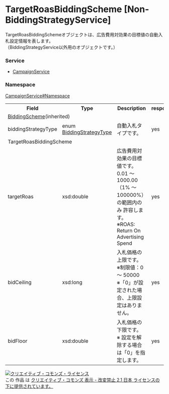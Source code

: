 # TargetRoasBiddingScheme [Non-BiddingStrategyService]
TargetRoasBiddingSchemeオブジェクトは、広告費用対効果の目標値の自動入札設定情報を表します。<br>
（BiddingStrategyService以外用のオブジェクトです。）

### Service
+ [CampaignService](../../services/CampaignService.md)

### Namespace
[CampaignService#Namespace](../../services/CampaignService.md#namespace)

<table>
 <tr>
  <th>Field</th>
  <th>Type</th>
  <th>Description</th>
  <th>response</th>
  <th>get</th>
  <th>add</th>
  <th>set</th>
  <th>remove</th>
 </tr>
 <tr>
  <td colspan="8"><a href="BiddingScheme.md">BiddingScheme</a>(inherited)</td>
 </tr>
 <tr>
  <td>biddingStrategyType</td>
  <td>enum <a href="BiddingStrategyType.md">BiddingStrategyType</a></td>
  <td>自動入札タイプです。</td>
  <td>yes</td>
  <td>-</td>
  <td>-</td>
  <td>-</td>
  <td>-</td>
 </tr>
 <tr>
  <td colspan="8">TargetRoasBiddingScheme</td>
 </tr>
  <tr>
  <td>targetRoas</td>
  <td>xsd:double</td>
  <td>広告費用対効果の目標値です。<br>0.01 ～ 1000.00（1% ～ 100000%）の範囲内のみ 許容します。<br>※ROAS: Return On Advertising Spend</td>
  <td>yes</td>
  <td>-</td>
  <td>Requirement</td>
  <td>Requirement</td>
  <td>Ignore</td>
 </tr>
 <tr>
  <td>bidCeiling</td>
  <td>xsd:long</td>
  <td>入札価格の上限です。<br>※制限値：0 ～ 50000<br>※「0」が設定された場合、上限設定はありません。</td>
  <td>yes</td>
  <td>-</td>
  <td>Optional<br>Default : 0</td>
  <td>Optional</td>
  <td>Ignore</td>
 </tr>
 <tr>
  <td>bidFloor</td>
  <td>xsd:double</td>
  <td>入札価格の下限です。<br>※ 設定を解除する場合は「0」を指定します。</td>
  <td>yes</td>
  <td>-</td>
  <td>Optional<br>Default : 0</td>
  <td>Optional</td>
  <td>Ignore</td>
 </tr>
</table>

<a rel="license" href="http://creativecommons.org/licenses/by-nd/2.1/jp/"><img alt="クリエイティブ・コモンズ・ライセンス" style="border-width:0" src="https://i.creativecommons.org/l/by-nd/2.1/jp/88x31.png" /></a><br />この 作品 は <a rel="license" href="http://creativecommons.org/licenses/by-nd/2.1/jp/">クリエイティブ・コモンズ 表示 - 改変禁止 2.1 日本 ライセンスの下に提供されています。</a>
